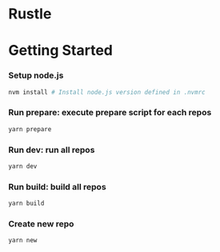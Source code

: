# Rustle

# Getting Started

### Setup node.js

```sh
nvm install # Install node.js version defined in .nvmrc
```

### Run prepare: execute prepare script for each repos

```sh
yarn prepare
```

### Run dev: run all repos

```sh
yarn dev
```

### Run build: build all repos

```sh
yarn build
```

### Create new repo

```sh
yarn new
```
